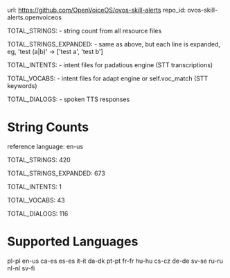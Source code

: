
url: https://github.com/OpenVoiceOS/ovos-skill-alerts
repo_id: ovos-skill-alerts.openvoiceos

TOTAL_STRINGS:  - string count from all resource files

TOTAL_STRINGS_EXPANDED: - same as above, but each line is expanded, eg, 'test (a|b)' -> ['test a', 'test b']

TOTAL_INTENTS: - intent files for padatious engine (STT transcriptions)

TOTAL_VOCABS: - intent files for adapt engine or self.voc_match (STT keywords)

TOTAL_DIALOGS: - spoken TTS responses


# String Counts

reference language: en-us

TOTAL_STRINGS: 420  

TOTAL_STRINGS_EXPANDED: 673  

TOTAL_INTENTS: 1  

TOTAL_VOCABS: 43  

TOTAL_DIALOGS: 116  

# Supported Languages

pl-pl
en-us
ca-es
es-es
it-it
da-dk
pt-pt
fr-fr
hu-hu
cs-cz
de-de
sv-se
ru-ru
nl-nl
sv-fi
